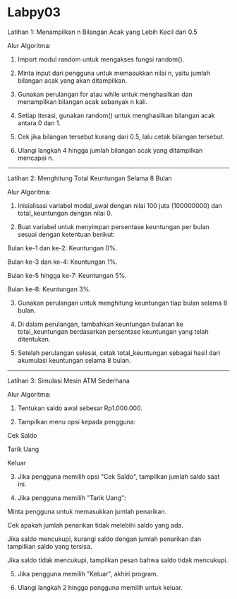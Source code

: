 # Labpy03
Latihan 1: Menampilkan n Bilangan Acak yang Lebih Kecil dari 0.5

Alur Algoritma:

1. Import modul random untuk mengakses fungsi random().

2. Minta input dari pengguna untuk memasukkan nilai n, yaitu jumlah bilangan acak yang akan ditampilkan.

3. Gunakan perulangan for atau while untuk menghasilkan dan menampilkan bilangan acak sebanyak n kali.

4. Setiap iterasi, gunakan random() untuk menghasilkan bilangan acak antara 0 dan 1.

5. Cek jika bilangan tersebut kurang dari 0.5, lalu cetak bilangan tersebut.


6. Ulangi langkah 4 hingga jumlah bilangan acak yang ditampilkan mencapai n.

---

Latihan 2: Menghitung Total Keuntungan Selama 8 Bulan

Alur Algoritma:

1. Inisialisasi variabel modal_awal dengan nilai 100 juta (100000000) dan total_keuntungan dengan nilai 0.


2. Buat variabel untuk menyimpan persentase keuntungan per bulan sesuai dengan ketentuan berikut:

Bulan ke-1 dan ke-2: Keuntungan 0%.

Bulan ke-3 dan ke-4: Keuntungan 1%.

Bulan ke-5 hingga ke-7: Keuntungan 5%.

Bulan ke-8: Keuntungan 3%.


3. Gunakan perulangan untuk menghitung keuntungan tiap bulan selama 8 bulan.

4. Di dalam perulangan, tambahkan keuntungan bulanan ke total_keuntungan berdasarkan persentase keuntungan yang telah ditentukan.


5. Setelah perulangan selesai, cetak total_keuntungan sebagai hasil dari akumulasi keuntungan selama 8 bulan.

---

Latihan 3: Simulasi Mesin ATM Sederhana

Alur Algoritma:

1. Tentukan saldo awal sebesar Rp1.000.000.


2. Tampilkan menu opsi kepada pengguna:

Cek Saldo

Tarik Uang

Keluar


3. Jika pengguna memilih opsi "Cek Saldo", tampilkan jumlah saldo saat ini.

4. Jika pengguna memilih "Tarik Uang":

Minta pengguna untuk memasukkan jumlah penarikan.

Cek apakah jumlah penarikan tidak melebihi saldo yang ada.

Jika saldo mencukupi, kurangi saldo dengan jumlah penarikan dan tampilkan saldo yang tersisa.

Jika saldo tidak mencukupi, tampilkan pesan bahwa saldo tidak mencukupi.

5. Jika pengguna memilih "Keluar", akhiri program.

6. Ulangi langkah 2 hingga pengguna memilih untuk keluar.
